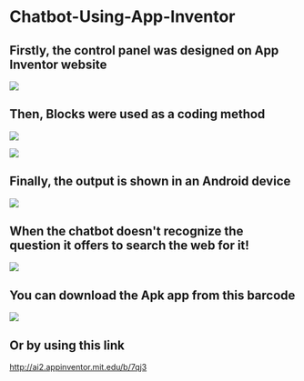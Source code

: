 # Chatbot-Using-App-Inventor


## Firstly, the control panel was designed on App Inventor website

  ![](Website%20Design%20Screenshot.jpg)




## Then, Blocks were used as a coding method

  ![](Website%20Blocks%20Screenshot%201.jpg)
 
  ![](Website%20Blocks%20Screenshot%202.jpg)
 
 
 
## Finally, the output is shown in an Android device
 
   ![](Android%20Device%20Screenshot%201.jpg)
 
 
 
 
## When the chatbot doesn't recognize the question it offers to search the web for it!

  ![](Android%20Device%20Screenshot%202.jpg)




## You can download the Apk app from this barcode
![](Apk%20Barcode%20Link.gif)

## Or by using this link

http://ai2.appinventor.mit.edu/b/7qj3
